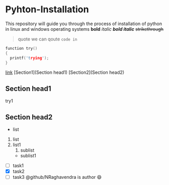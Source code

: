 # Pyhton-Installation
This repository will guide you through the process of installation of python in linux and windows operating systems
**bold** 
*italic* 
**_bold italic_** 
~~strikethrough~~ 
> quote 
we can qoute ` code in `
```c
function try()
{
  printf('trying');
}
```
[link](https://google.co.in)
[Section1](Section head1)
[Section2](Section head2)
## Section head1
try1
## Section head2
- list
1. list
2. list1
    1. sublist
    * sublist1
- [ ] task1
- [x] task2
- [ ] task3
@github/NRaghavendra is author :smile:
